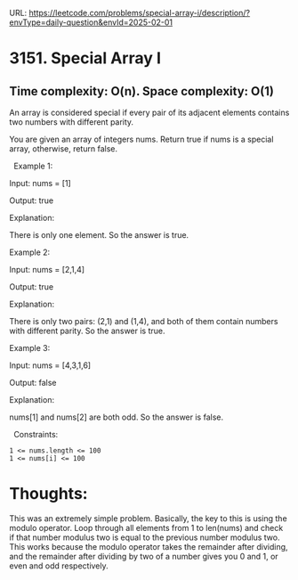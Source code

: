 URL: https://leetcode.com/problems/special-array-i/description/?envType=daily-question&envId=2025-02-01

# 3151. Special Array I

## Time complexity: O(n). Space complexity: O(1)

An array is considered special if every pair of its adjacent elements contains two numbers with different parity.

You are given an array of integers nums. Return true if nums is a special array, otherwise, return false.

 
Example 1:

Input: nums = [1]

Output: true

Explanation:

There is only one element. So the answer is true.

Example 2:

Input: nums = [2,1,4]

Output: true

Explanation:

There is only two pairs: (2,1) and (1,4), and both of them contain numbers with different parity. So the answer is true.

Example 3:

Input: nums = [4,3,1,6]

Output: false

Explanation:

nums[1] and nums[2] are both odd. So the answer is false.

 
Constraints:

	1 <= nums.length <= 100
	1 <= nums[i] <= 100

# Thoughts:
This was an extremely simple problem. Basically, the key to this is using the modulo operator. Loop through all elements from 1 to len(nums) and check if that number modulus two is equal to the previous number modulus two. This works because the modulo operator takes the remainder after dividing, and the remainder after dividing by two of a number gives you 0 and 1, or even and odd respectively.
